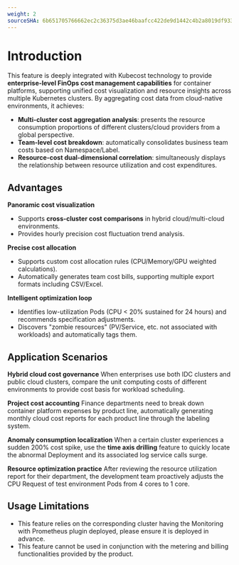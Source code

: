```yaml
---
weight: 2
sourceSHA: 6b651705766662ec2c36375d3ae46baafcc422de9d1442c4b2a8019df9336cf0
---
```


# Introduction

This feature is deeply integrated with Kubecost technology to provide **enterprise-level FinOps cost management capabilities** for container platforms, supporting unified cost visualization and resource insights across multiple Kubernetes clusters. By aggregating cost data from cloud-native environments, it achieves:

- **Multi-cluster cost aggregation analysis**: presents the resource consumption proportions of different clusters/cloud providers from a global perspective.
- **Team-level cost breakdown**: automatically consolidates business team costs based on Namespace/Label.
- **Resource-cost dual-dimensional correlation**: simultaneously displays the relationship between resource utilization and cost expenditures.

## Advantages

**Panoramic cost visualization**

- Supports **cross-cluster cost comparisons** in hybrid cloud/multi-cloud environments.
- Provides hourly precision cost fluctuation trend analysis.

**Precise cost allocation**

- Supports custom cost allocation rules (CPU/Memory/GPU weighted calculations).
- Automatically generates team cost bills, supporting multiple export formats including CSV/Excel.

**Intelligent optimization loop**

- Identifies low-utilization Pods (CPU < 20% sustained for 24 hours) and recommends specification adjustments.
- Discovers "zombie resources" (PV/Service, etc. not associated with workloads) and automatically tags them.

## Application Scenarios

**Hybrid cloud cost governance**
When enterprises use both IDC clusters and public cloud clusters, compare the unit computing costs of different environments to provide cost basis for workload scheduling.

**Project cost accounting**
Finance departments need to break down container platform expenses by product line, automatically generating monthly cloud cost reports for each product line through the labeling system.

**Anomaly consumption localization**
When a certain cluster experiences a sudden 200% cost spike, use the **time axis drilling** feature to quickly locate the abnormal Deployment and its associated log service calls surge.

**Resource optimization practice**
After reviewing the resource utilization report for their department, the development team proactively adjusts the CPU Request of test environment Pods from 4 cores to 1 core.

## Usage Limitations

- This feature relies on the corresponding cluster having the Monitoring with Prometheus plugin deployed, please ensure it is deployed in advance.
- This feature cannot be used in conjunction with the metering and billing functionalities provided by the product.
